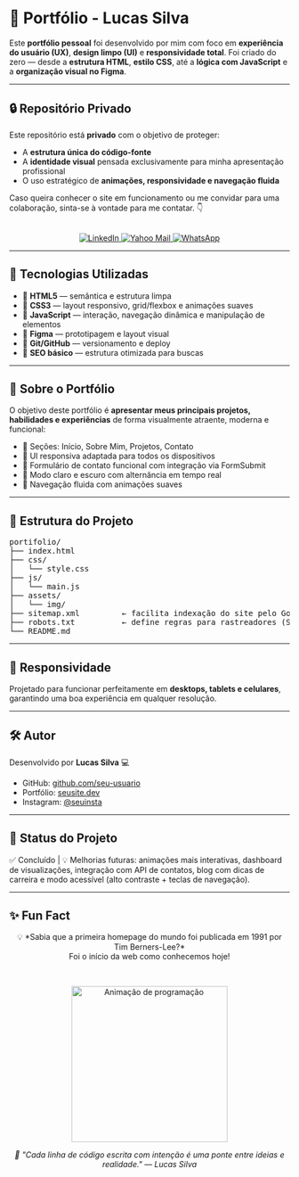 # 💼 Portfólio - Lucas Silva

Este **portfólio pessoal** foi desenvolvido por mim com foco em **experiência do usuário (UX)**, **design limpo (UI)** e **responsividade total**. Foi criado do zero — desde a **estrutura HTML**, **estilo CSS**, até a **lógica com JavaScript** e a **organização visual no Figma**.

---

## 🔒 Repositório Privado

Este repositório está **privado** com o objetivo de proteger:

- A **estrutura única do código-fonte**
- A **identidade visual** pensada exclusivamente para minha apresentação profissional
- O uso estratégico de **animações, responsividade e navegação fluida**

Caso queira conhecer o site em funcionamento ou me convidar para uma colaboração, sinta-se à vontade para me contatar. 👇  
<br>

<p align="center">
  <a href="https://www.linkedin.com/in/lucas-silva-ab6360365/" target="_blank" rel="noopener noreferrer" aria-label="LinkedIn">
    <img src="https://img.shields.io/badge/LinkedIn-0A66C2?style=for-the-badge&logo=linkedin&logoColor=white" alt="LinkedIn"/>
  </a>
  <a href="mailto:lucassilva1710@yahoo.com?subject=Interesse%20em%20seu%20portf%C3%B3lio&body=Prezado%20Lucas%2C%0D%0A%0D%0AVisitei%20seu%20perfil%20e%20fiquei%20interessado%20em%20seu%20portf%C3%B3lio.%20Gostaria%20de%20conversar%20sobre%20uma%20poss%C3%ADvel%20colabora%C3%A7%C3%A3o.%0D%0A%0D%0AFico%20no%20aguardo%20de%20seu%20retorno." target="_blank" rel="noopener noreferrer" aria-label="Yahoo Mail">
    <img src="https://img.shields.io/badge/Yahoo-6001D2?style=for-the-badge&logo=yahoo&logoColor=white" alt="Yahoo Mail"/>
  </a>
  <a href="https://wa.me/5511995442274?text=Prezado%20Lucas%2C%20tudo%20bem%3F%20Acessei%20seu%20portf%C3%B3lio%20e%20gostaria%20de%20conversar%20sobre%20uma%20oportunidade%20profissional." target="_blank" rel="noopener noreferrer" aria-label="WhatsApp">
    <img src="https://img.shields.io/badge/WhatsApp-25D366?style=for-the-badge&logo=whatsapp&logoColor=white" alt="WhatsApp"/>
  </a>
</p>

---

## 🚀 Tecnologias Utilizadas

- 🔹 **HTML5** — semântica e estrutura limpa  
- 🔹 **CSS3** — layout responsivo, grid/flexbox e animações suaves  
- 🔹 **JavaScript** — interação, navegação dinâmica e manipulação de elementos  
- 🔹 **Figma** — prototipagem e layout visual  
- 🔹 **Git/GitHub** — versionamento e deploy  
- 🔹 **SEO básico** — estrutura otimizada para buscas  

---

## 🧠 Sobre o Portfólio

O objetivo deste portfólio é **apresentar meus principais projetos, habilidades e experiências** de forma visualmente atraente, moderna e funcional:

- 🎯 Seções: Início, Sobre Mim, Projetos, Contato  
- 🎨 UI responsiva adaptada para todos os dispositivos  
- 💬 Formulário de contato funcional com integração via FormSubmit  
- 🌙 Modo claro e escuro com alternância em tempo real  
- 🔄 Navegação fluida com animações suaves  

---

## 📁 Estrutura do Projeto

<pre>
portifolio/
├── index.html
├── css/
│   └── style.css
├── js/
│   └── main.js
├── assets/
│   └── img/
├── sitemap.xml         ← facilita indexação do site pelo Google
├── robots.txt          ← define regras para rastreadores (SEO técnico)
└── README.md
</pre> 

---

## 📱 Responsividade

Projetado para funcionar perfeitamente em **desktops, tablets e celulares**, garantindo uma boa experiência em qualquer resolução.

---

## 🛠️ Autor

Desenvolvido por **Lucas Silva** 💻  

- GitHub: [github.com/seu-usuario](https://github.com/seu-usuario)  
- Portfólio: [seusite.dev](https://seusite.dev)  
- Instagram: [@seuinsta](https://instagram.com/seuinsta)

---

## 📌 Status do Projeto

✅ Concluído | 💡 Melhorias futuras: animações mais interativas, dashboard de visualizações, integração com API de contatos, blog com dicas de carreira e modo acessível (alto contraste + teclas de navegação).

---

## ✨ Fun Fact
<p align="center">
  💡 *Sabia que a primeira homepage do mundo foi publicada em 1991 por Tim Berners-Lee?* <br>
  Foi o início da web como conhecemos hoje!
</p>

<br>

<p align="center">
  <img src="https://i.imgur.com/VBoHZFs.gif" width="280" alt="Animação de programação"/>
</p>

<p align="center">
  <i>🧩 "Cada linha de código escrita com intenção é uma ponte entre ideias e realidade." — Lucas Silva</i>
</p>
